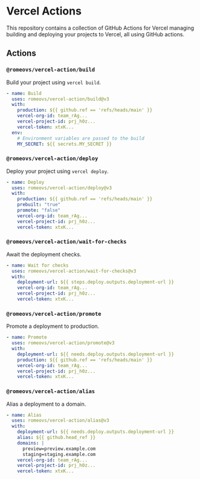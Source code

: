 # Vercel Actions

This repository contains a collection of GitHub Actions for Vercel
managing building and deploying your projects to Vercel, all using GitHub actions.

## Actions

### `@romeovs/vercel-action/build`

Build your project using `vercel build`.

```yaml
- name: Build
  uses: romeovs/vercel-action/build@v3
  with:
    production: ${{ github.ref == 'refs/heads/main' }}
    vercel-org-id: team_rAg...
    vercel-project-id: prj_h0z...
    vercel-token: xtxK...
  env:
    # Environment variables are passed to the build
    MY_SECRET: ${{ secrets.MY_SECRET }}
```

### `@romeovs/vercel-action/deploy`

Deploy your project using `vercel deploy`.

```yaml
- name: Deploy
  uses: romeovs/vercel-action/deploy@v3
  with:
    production: ${{ github.ref == 'refs/heads/main' }}
    prebuilt: "true"
    promote: "false"
    vercel-org-id: team_rAg...
    vercel-project-id: prj_h0z...
    vercel-token: xtxK...
```

### `@romeovs/vercel-action/wait-for-checks`

Await the deployment checks.

```yaml
- name: Wait for checks
  uses: romeovs/vercel-action/wait-for-checks@v3
  with:
    deployment-url: ${{ steps.deploy.outputs.deployment-url }}
    vercel-org-id: team_rAg...
    vercel-project-id: prj_h0z...
    vercel-token: xtxK...
```

### `@romeovs/vercel-action/promote`

Promote a deployment to production.

```yaml
- name: Promote
  uses: romeovs/vercel-action/promote@v3
  with:
    deployment-url: ${{ needs.deploy.outputs.deployment-url }}
    production: ${{ github.ref == 'refs/heads/main' }}
    vercel-org-id: team_rAg...
    vercel-project-id: prj_h0z...
    vercel-token: xtxK...
```


### `@romeovs/vercel-action/alias`

Alias a deployment to a domain.


```yaml
- name: Alias
  uses: romeovs/vercel-action/alias@v3
  with:
    deployment-url: ${{ needs.deploy.outputs.deployment-url }}
    alias: ${{ github.head_ref }}
    domains: |
      preview=preview.example.com
      staging=staging.example.com
    vercel-org-id: team_rAg...
    vercel-project-id: prj_h0z...
    vercel-token: xtxK...
```
